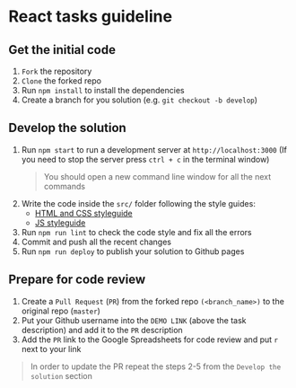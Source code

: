 # React tasks guideline

## Get the initial code
1. `Fork` the repository 
2. `Clone` the forked repo
3. Run `npm install` to install the dependencies
4. Create a branch for you solution (e.g. `git checkout -b develop`)

## Develop the solution
1. Run `npm start` to run a development server at `http://localhost:3000`
  (If you need to stop the server press `ctrl + c` in the terminal window)
    > You should open a new command line window for all the next commands
2. Write the code inside the `src/` folder following the style guides:
    - [HTML and CSS styleguide](https://mate-academy.github.io/style-guides/htmlcss.html)
    - [JS styleguide](https://mate-academy.github.io/style-guides/javascript-standard-modified)
3. Run `npm run lint` to check the code style and fix all the errors
4. Commit and push all the recent changes
5. Run `npm run deploy` to publish your solution to Github pages

## Prepare for code review
1. Create a `Pull Request` (`PR`) from the forked repo `(<branch_name>)` to the original repo (`master`) 
2. Put your Github username into the `DEMO LINK` (above the task description) and add it to the `PR` description
3. Add the `PR` link to the Google Spreadsheets for code review and put `r` next to your link
> In order to update the PR repeat the steps 2-5 from the `Develop the solution` section
